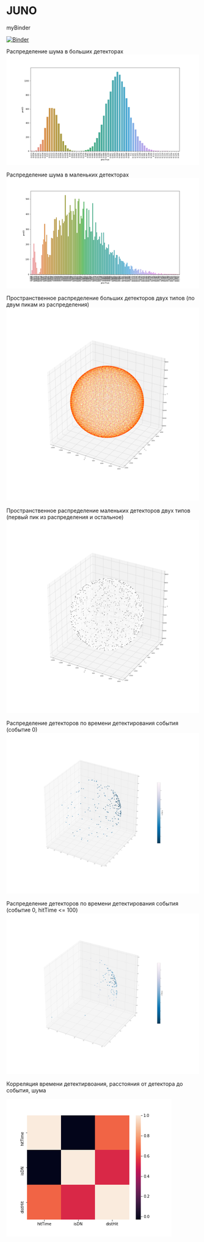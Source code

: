 # JUNO


myBinder

[![Binder](https://mybinder.org/badge_logo.svg)](https://mybinder.org/v2/gh/SharafutdinovRuslan/JUNO/master?filepath=JUNO_EDA.ipynb)

Распределение шума в больших детекторах
![Распределение не шума в больших детекторах](https://github.com/SharafutdinovRuslan/JUNO/blob/master/1.png)

Распределение шума в маленьких детекторах
![Распределение не шума в маленьких детекторах](https://github.com/SharafutdinovRuslan/JUNO/blob/master/2.png)

Пространственное распределение больших детекторов двух типов (по двум пикам из распределения)
![Пространственное распределение больших детекторов двух типов (из распределения)](https://github.com/SharafutdinovRuslan/JUNO/blob/master/3.png)

Пространственное распределение маленьких детекторов двух типов (первый пик из распределения и остальное)
![Пространственное распределение маленьких детекторов двух типов (первый пик из распределения)](https://github.com/SharafutdinovRuslan/JUNO/blob/master/4.png)


Распределение детекторов по времени детектирования события (событие 0)
![Распределение детекторов по времени детектирования события (событие 0)](https://github.com/SharafutdinovRuslan/JUNO/blob/master/6.png)

Распределение детекторов по времени детектирования события (событие 0, hitTime <= 100)
![Распределение детекторов по времени детектирования события (событие 0, hitTime <= 100)](https://github.com/SharafutdinovRuslan/JUNO/blob/master/7.png)

Корреляция времени детектирвоания, расстояния от детектора до события, шума

![Корреляция времени детектирвоания, расстояния от детектора до события, шума](https://github.com/SharafutdinovRuslan/JUNO/blob/master/5.png)
